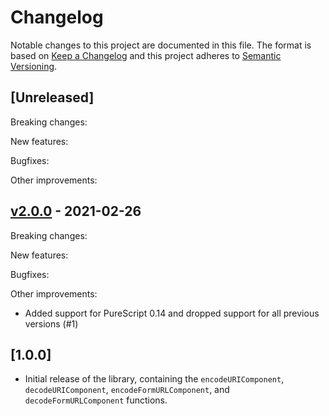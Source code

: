 # Changelog

Notable changes to this project are documented in this file. The format is based on [Keep a Changelog](https://keepachangelog.com/en/1.0.0/) and this project adheres to [Semantic Versioning](https://semver.org/spec/v2.0.0.html).

## [Unreleased]

Breaking changes:

New features:

Bugfixes:

Other improvements:

## [v2.0.0](https://github.com/purescript-contrib/purescript-js-uri/releases/tag/v2.0.0) - 2021-02-26

Breaking changes:

New features:

Bugfixes:

Other improvements:
- Added support for PureScript 0.14 and dropped support for all previous versions (#1)

## [1.0.0]

- Initial release of the library, containing the `encodeURIComponent`, `decodeURIComponent`, `encodeFormURLComponent`, and `decodeFormURLComponent` functions.
